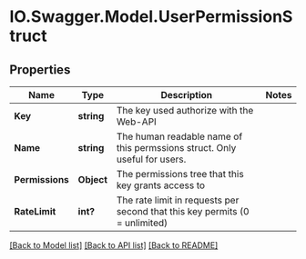 # IO.Swagger.Model.UserPermissionStruct
## Properties

Name | Type | Description | Notes
------------ | ------------- | ------------- | -------------
**Key** | **string** | The key used authorize with the Web-API | 
**Name** | **string** | The human readable name of this permssions struct. Only useful for users. | 
**Permissions** | **Object** | The permissions tree that this key grants access to | 
**RateLimit** | **int?** | The rate limit in requests per second that this key permits (0 &#x3D; unlimited) | 

[[Back to Model list]](../README.md#documentation-for-models) [[Back to API list]](../README.md#documentation-for-api-endpoints) [[Back to README]](../README.md)

